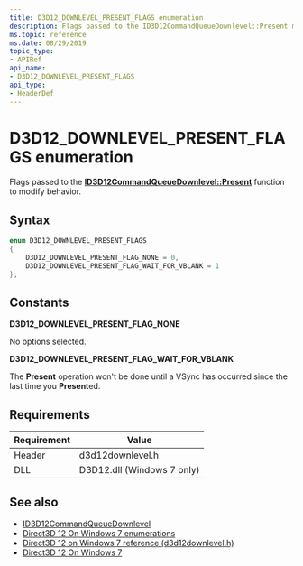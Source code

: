 ```yaml
---
title: D3D12_DOWNLEVEL_PRESENT_FLAGS enumeration
description: Flags passed to the ID3D12CommandQueueDownlevel::Present method.
ms.topic: reference
ms.date: 08/29/2019
topic_type: 
- APIRef
api_name: 
- D3D12_DOWNLEVEL_PRESENT_FLAGS
api_type: 
- HeaderDef
---
```


# D3D12\_DOWNLEVEL\_PRESENT\_FLAGS enumeration

Flags passed to the [**ID3D12CommandQueueDownlevel::Present**](id3d12commandqueuedownlevel-present.md) function to modify behavior.

## Syntax

```cpp
enum D3D12_DOWNLEVEL_PRESENT_FLAGS
{
    D3D12_DOWNLEVEL_PRESENT_FLAG_NONE = 0,
    D3D12_DOWNLEVEL_PRESENT_FLAG_WAIT_FOR_VBLANK = 1
};
```

## Constants

**D3D12\_DOWNLEVEL\_PRESENT\_FLAG\_NONE**

No options selected.

**D3D12\_DOWNLEVEL\_PRESENT\_FLAG\_WAIT\_FOR\_VBLANK**

The **Present** operation won't be done until a VSync has occurred since the last time you **Present**ed.

## Requirements

| Requirement | Value |
|--------|------------------|
| Header | d3d12downlevel.h |
| DLL    | D3D12.dll (Windows 7 only) |

## See also
* [ID3D12CommandQueueDownlevel](id3d12commandqueuedownlevel.md)
* [Direct3D 12 On Windows 7 enumerations](direct3d-12on7-enumerations.md)
* [Direct3D 12 on Windows 7 reference (d3d12downlevel.h)](direct3d-12on7-reference.md)
* [Direct3D 12 On Windows 7](https://devblogs.microsoft.com/directx/porting-directx-12-games-to-windows-7/)
